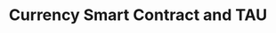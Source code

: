 ---
id: currency_smart_contract
title: Currency Smart Contract and TAU
sidebar_label: Currency Smart Contract and TAU
---